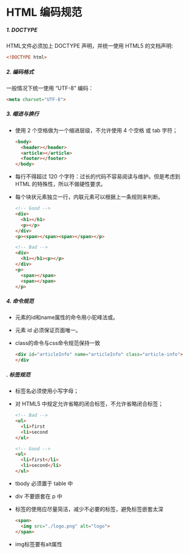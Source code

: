 # HTML 编码规范

##### 1. DOCTYPE

HTML文件必须加上 DOCTYPE 声明，并统一使用 HTML5 的文档声明:

```html
<!DOCTYPE html>
```

##### 2. 编码格式

一般情况下统一使用 “UTF-8” 编码：

```html
<meta charset="UTF-8">
```

##### 3. 缩进与换行

* 使用 2 个空格做为一个缩进层级，不允许使用 4 个空格 或 tab 字符；

  ```html
  <body>
    <header></header>
    <article></article>
    <footer></footer>
  </body>
  ```

* 每行不得超过 120 个字符：过长的代码不容易阅读与维护。但是考虑到 HTML 的特殊性，所以不做硬性要求。

* 每个块状元素独立一行，内联元素可以根据上一条规则来判断。

  ```html
  <!-- Good -->
  <div>
    <h1></h1>
    <p></p>
  </div>	
  <p><span></span><span></span></p>
  
  <!-- Bad -->
  <div>
    <h1></h1><p></p>
  </div>	
  <p> 
    <span></span>
    <span></span>
  </p>
  ```

##### 4. 命令规范

* 元素的id和name属性的命令用小驼峰法或。

* 元素 id 必须保证页面唯一。

* class的命令与css命令规范保持一致

  ```html
  <div id="articleInfo" name="articleInfo" class="article-info">
  </div
  ```

##### . 标签规范

* 标签名必须使用小写字母；

* 对 HTML5 中规定允许省略的闭合标签，不允许省略闭合标签；

  ```html
  <!-- Bad -->
  <ul>
    <li>first
    <li>second
  </ul>
  
  <!-- Good -->
  <ul>
    <li>first</li>
    <li>second</li>
  </ul>
  ```

* tbody 必须置于 table 中

* div 不要嵌套在 p 中 

* 标签的使用应尽量简洁，减少不必要的标签，避免标签嵌套太深

  ```html
  <span>
    <img src="./logo.png" alt="logo">
  </span>
  ```

* img标签要有alt属性